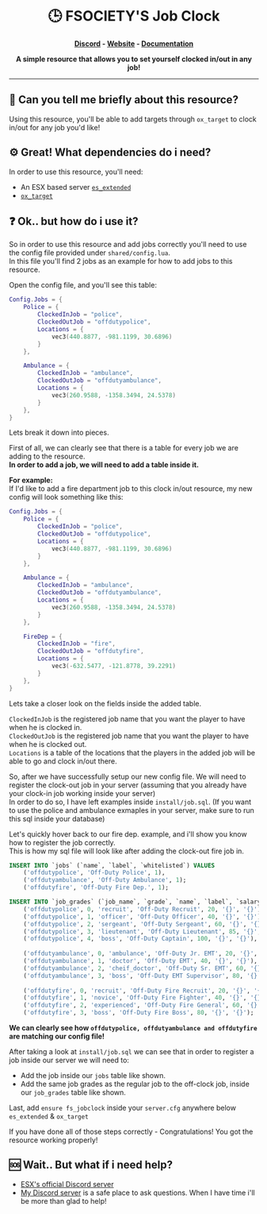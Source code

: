 <h1 align='center'><b>🕒 FSOCIETY'S Job Clock</b></a></h1>

<p align='center'><b><a href='https://discord.gg/fsociety'>Discord</a> - <a href='https://store.fsocietystudios.com/'>Website</a> - <a href='https://media.giphy.com/media/z6EG2su1f5jOTourNL/giphy.gif'>Documentation</a></b></h5>
<p align='center'><b>A simple resource that allows you to set yourself clocked in/out in any job!</b></p>

<hr>

## <b>🤔 Can you tell me briefly about this resource?</b>
Using this resource, you'll be able to add targets through ``ox_target`` to clock in/out for any job you'd like!

## <b>⚙️ Great! What dependencies do i need?</b>
In order to use this resource, you'll need:
- An ESX based server [``es_extended``](https://github.com/esx-framework/esx-legacy/)
- [``ox_target``](https://github.com/overextended/ox_target)

## <b>❓ Ok.. but how do i use it?</b>
So in order to use this resource and add jobs correctly you'll need to use the config file provided under ``shared/config.lua``. <br />
In this file you'll find 2 jobs as an example for how to add jobs to this resource.

Open the config file, and you'll see this table:
```lua
Config.Jobs = {
    Police = {
        ClockedInJob = "police",
        ClockedOutJob = "offdutypolice",
        Locations = {
            vec3(440.8877, -981.1199, 30.6896)
        }
    },

    Ambulance = {
        ClockedInJob = "ambulance",
        ClockedOutJob = "offdutyambulance",
        Locations = {
            vec3(260.9588, -1358.3494, 24.5378)
        }
    },
}
```
Lets break it down into pieces.

First of all, we can clearly see that there is a table for every job we are adding to the resource. <br />
<b>In order to add a job, we will need to add a table inside it.</b>

<b>For example:</b> <br />
If I'd like to add a fire department job to this clock in/out resource, my new config will look something like this:

```lua
Config.Jobs = {
    Police = {
        ClockedInJob = "police",
        ClockedOutJob = "offdutypolice",
        Locations = {
            vec3(440.8877, -981.1199, 30.6896)
        }
    },

    Ambulance = {
        ClockedInJob = "ambulance",
        ClockedOutJob = "offdutyambulance",
        Locations = {
            vec3(260.9588, -1358.3494, 24.5378)
        }
    },

    FireDep = {
        ClockedInJob = "fire",
        ClockedOutJob = "offdutyfire",
        Locations = {
            vec3(-632.5477, -121.8778, 39.2291)
        }
    },
}
```

Lets take a closer look on the fields inside the added table.

``ClockedInJob`` is the registered job name that you want the player to have when he is clocked in.<br />
``ClockedOutJob`` is the registered job name that you want the player to have when he is clocked out.<br />
``Locations`` is a table of the locations that the players in the added job will be able to go and clock in/out there.

So, after we have successfully setup our new config file. We will need to register the clock-out job in your server (assuming that you already have your clock-in job working inside your server) <br />
In order to do so, I have left examples inside ``install/job.sql``. (If you want to use the police and ambulance exmaples in your server, make sure to run this sql inside your database)

Let's quickly hover back to our fire dep. example, and i'll show you know how to register the job correctly. <br />
This is how my sql file will look like after adding the clock-out fire job in.

```sql
INSERT INTO `jobs` (`name`, `label`, `whitelisted`) VALUES
    ('offdutypolice', 'Off-Duty Police', 1),
    ('offdutyambulance', 'Off-Duty Ambulance', 1);
    ('offdutyfire', 'Off-Duty Fire Dep.', 1);

INSERT INTO `job_grades` (`job_name`, `grade`, `name`, `label`, `salary`, `skin_male`, `skin_female`) VALUES 
    ('offdutypolice', 0, 'recruit', 'Off-Duty Recruit', 20, '{}', '{}'),
    ('offdutypolice', 1, 'officer', 'Off-Duty Officer', 40, '{}', '{}'),
    ('offdutypolice', 2, 'sergeant', 'Off-Duty Sergeant', 60, '{}', '{}'),
    ('offdutypolice', 3, 'lieutenant', 'Off-Duty Lieutenant', 85, '{}', '{}'),
    ('offdutypolice', 4, 'boss', 'Off-Duty Captain', 100, '{}', '{}'),
    
    ('offdutyambulance', 0, 'ambulance', 'Off-Duty Jr. EMT', 20, '{}', '{}'),
    ('offdutyambulance', 1, 'doctor', 'Off-Duty EMT', 40, '{}', '{}'),
    ('offdutyambulance', 2, 'cheif_doctor', 'Off-Duty Sr. EMT', 60, '{}', '{}'),
    ('offdutyambulance', 3, 'boss', 'Off-Duty EMT Supervisor', 80, '{}', '{}'),
    
    ('offdutyfire', 0, 'recruit', 'Off-Duty Fire Recruit', 20, '{}', '{}'),
    ('offdutyfire', 1, 'novice', 'Off-Duty Fire Fighter', 40, '{}', '{}'),
    ('offdutyfire', 2, 'experienced', 'Off-Duty Fire General', 60, '{}', '{}'),
    ('offdutyfire', 3, 'boss', 'Off-Duty Fire Boss', 80, '{}', '{}');
```

<b>We can clearly see how ``offdutypolice, offdutyambulance and offdutyfire`` are matching our config file!</b>

After taking a look at ``install/job.sql`` we can see that in order to register a job inside our server we will need to:
- Add the job inside our ``jobs`` table like shown.
- Add the same job grades as the regular job to the off-clock job, inside our ``job_grades`` table like shown.

Last, add ``ensure fs_jobclock`` inside your ``server.cfg`` anywhere below ``es_extended`` & ``ox_target``

If you have done all of those steps correctly - Congratulations! You got the resource working properly!

## <b>🆘 Wait.. But what if i need help?</b>
- [ESX's official Discord server](https://discord.com/invite/RPX2GssV6r)
- [My Discord server](https://discord.gg/fsociety) is a safe place to ask questions. When I have time i'll be more than glad to help!
